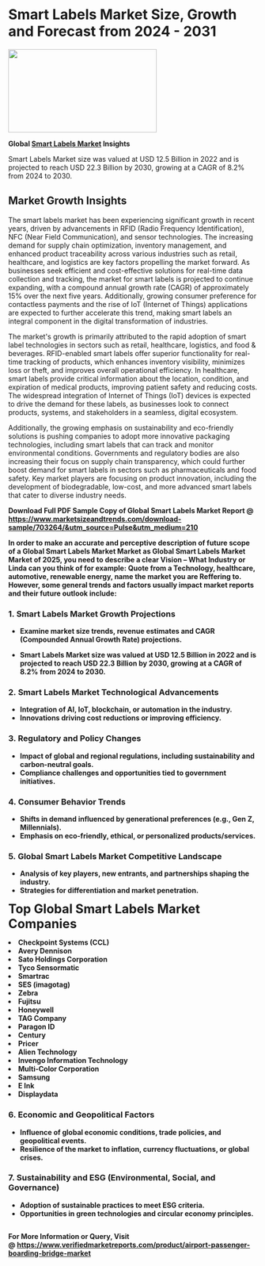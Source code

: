 <H1>Smart Labels Market Size, Growth and Forecast from 2024 - 2031</H1><img class="aligncenter size-medium wp-image-584254" src="https://thirdeyenews.in/wp-content/uploads/2024/09/Global-Market-Research-300x168.jpeg" alt="" width="300" height="168" /><p><strong>Global&nbsp;<a href="https://www.marketsizeandtrends.com/download-sample/703264/&amp;utm_source=Pulse&amp;utm_medium=210">Smart Labels Market</a> Insights</strong></p><p>Smart Labels Market size was valued at USD 12.5 Billion in 2022 and is projected to reach USD 22.3 Billion by 2030, growing at a CAGR of 8.2% from 2024 to 2030.</p><p><h2>Market Growth Insights</h2> <p>The smart labels market has been experiencing significant growth in recent years, driven by advancements in RFID (Radio Frequency Identification), NFC (Near Field Communication), and sensor technologies. The increasing demand for supply chain optimization, inventory management, and enhanced product traceability across various industries such as retail, healthcare, and logistics are key factors propelling the market forward. As businesses seek efficient and cost-effective solutions for real-time data collection and tracking, the market for smart labels is projected to continue expanding, with a compound annual growth rate (CAGR) of approximately 15% over the next five years. Additionally, growing consumer preference for contactless payments and the rise of IoT (Internet of Things) applications are expected to further accelerate this trend, making smart labels an integral component in the digital transformation of industries.</p> <p><strong></strong></p> <p>The market's growth is primarily attributed to the rapid adoption of smart label technologies in sectors such as retail, healthcare, logistics, and food & beverages. RFID-enabled smart labels offer superior functionality for real-time tracking of products, which enhances inventory visibility, minimizes loss or theft, and improves overall operational efficiency. In healthcare, smart labels provide critical information about the location, condition, and expiration of medical products, improving patient safety and reducing costs. The widespread integration of Internet of Things (IoT) devices is expected to drive the demand for these labels, as businesses look to connect products, systems, and stakeholders in a seamless, digital ecosystem.</p> <p>Additionally, the growing emphasis on sustainability and eco-friendly solutions is pushing companies to adopt more innovative packaging technologies, including smart labels that can track and monitor environmental conditions. Governments and regulatory bodies are also increasing their focus on supply chain transparency, which could further boost demand for smart labels in sectors such as pharmaceuticals and food safety. Key market players are focusing on product innovation, including the development of biodegradable, low-cost, and more advanced smart labels that cater to diverse industry needs.</p> <p><strong></p><p><span class=""><strong>Download Full PDF Sample Copy of Global Smart Labels Market Report</strong> @ <a href="https://www.marketsizeandtrends.com/download-sample/703264/&amp;utm_source=Pulse&amp;utm_medium=210" target="_blank">https://www.marketsizeandtrends.com/download-sample/703264/&amp;utm_source=Pulse&amp;utm_medium=210</a></span></p><p>In order to make an accurate and perceptive description of future scope of a Global&nbsp;Smart Labels Market Market as Global&nbsp;Smart Labels Market Market of 2025, you need to describe a clear Vision &ndash; What Industry or Linda can you think of for example: Quote from a Technology, healthcare, automotive, renewable energy, name the market you are Reffering to. However, some general trends and factors usually impact market reports and their future outlook include:</p><h3>1.&nbsp;<strong>Smart Labels Market Growth Projections</strong></h3><ul><li>Examine market size trends, revenue estimates and CAGR (Compounded Annual Growth Rate) projections.</li><li><p>Smart Labels Market size was valued at USD 12.5 Billion in 2022 and is projected to reach USD 22.3 Billion by 2030, growing at a CAGR of 8.2% from 2024 to 2030.</p></li></ul><h3>2.&nbsp;<strong>Smart Labels Market Technological Advancements</strong></h3><ul><li>Integration of AI, IoT, blockchain, or automation in the industry.</li><li>Innovations driving cost reductions or improving efficiency.</li></ul><h3>3.&nbsp;<strong>Regulatory and Policy Changes</strong></h3><ul><li>Impact of global and regional regulations, including sustainability and carbon-neutral goals.</li><li>Compliance challenges and opportunities tied to government initiatives.</li></ul><h3>4.&nbsp;<strong>Consumer Behavior Trends</strong></h3><ul><li>Shifts in demand influenced by generational preferences (e.g., Gen Z, Millennials).</li><li>Emphasis on eco-friendly, ethical, or personalized products/services.</li></ul><h3>5.&nbsp;<strong>Global Smart Labels Market Competitive Landscape</strong></h3><ul><li>Analysis of key players, new entrants, and partnerships shaping the industry.</li><li>Strategies for differentiation and market penetration.</li></ul><p data-pm-slice="1 1 []"><span style="color: inherit; font-family: inherit; font-size: 25px;">Top Global Smart Labels Market Companies</span></p><div class="" data-test-id=""><p><li>Checkpoint Systems (CCL)</li><li> Avery Dennison</li><li> Sato Holdings Corporation</li><li> Tyco Sensormatic</li><li> Smartrac</li><li> SES (imagotag)</li><li> Zebra</li><li> Fujitsu</li><li> Honeywell</li><li> TAG Company</li><li> Paragon ID</li><li> Century</li><li> Pricer</li><li> Alien Technology</li><li> Invengo Information Technology</li><li> Multi-Color Corporation</li><li> Samsung</li><li> E Ink</li><li> Displaydata</li></p></div><h3>6.&nbsp;<strong>Economic and Geopolitical Factors</strong></h3><ul><li>Influence of global economic conditions, trade policies, and geopolitical events.</li><li>Resilience of the market to inflation, currency fluctuations, or global crises.</li></ul><h3>7.&nbsp;<strong>Sustainability and ESG (Environmental, Social, and Governance)</strong></h3><ul><li>Adoption of sustainable practices to meet ESG criteria.</li><li>Opportunities in green technologies and circular economy principles.</li></ul><h2><strong style="font-size: 14px;">For More Information or Query, Visit @&nbsp;</strong><a style="background-color: #ffffff; font-size: 14px;" href="https://www.marketsizeandtrends.com/report/smart-labels-market/" target="_blank">https://www.verifiedmarketreports.com/product/airport-passenger-boarding-bridge-market</a></h2>
